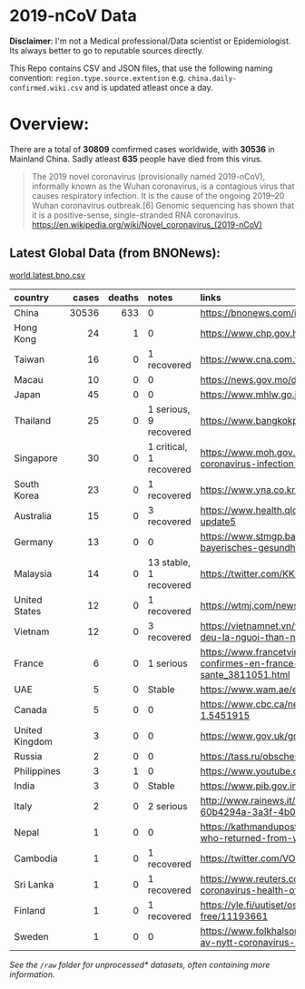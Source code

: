 # 2019-nCoV Data

**Disclaimer**: I'm not a Medical professional/Data scientist or Epidemiologist. Its always better to go to reputable sources directly.

This Repo contains CSV and JSON files, that use the following naming convention: `region.type.source.extention`
e.g. `china.daily-confirmed.wiki.csv` and is updated atleast once a day.

# Overview:
There are a total of **30809** comfirmed cases worldwide, with **30536** in Mainland China. Sadly atleast **635** people have died from this virus.

> The 2019 novel coronavirus (provisionally named 2019-nCoV), informally known as the Wuhan coronavirus, is a contagious virus that causes respiratory infection. It is the cause of the ongoing 2019–20 Wuhan coronavirus outbreak.[6] Genomic sequencing has shown that it is a positive-sense, single-stranded RNA coronavirus. 
https://en.wikipedia.org/wiki/Novel_coronavirus_(2019-nCoV)


## Latest Global Data (from BNONews):
[world.latest.bno.csv](world.latest.bno.csv)

| country        |   cases |   deaths | notes                   | links                                                                                                                                                                                    |
|:---------------|--------:|---------:|:------------------------|:-----------------------------------------------------------------------------------------------------------------------------------------------------------------------------------------|
| China          |   30536 |      633 | 0                       | https://bnonews.com/index.php/2020/02/the-latest-coronavirus-cases/                                                                                                                      |
| Hong Kong      |      24 |        1 | 0                       | https://www.chp.gov.hk/files/pdf/enhanced_sur_pneumonia_wuhan_eng.pdf                                                                                                                    |
| Taiwan         |      16 |        0 | 1 recovered             | https://www.cna.com.tw/news/firstnews/202002065014.aspx                                                                                                                                  |
| Macau          |      10 |        0 | 0                       | https://news.gov.mo/detail/zh-hant/N20BDPAzBd?3                                                                                                                                          |
| Japan          |      45 |        0 | 0                       | https://www.mhlw.go.jp/stf/newpage_09340.html                                                                                                                                            |
| Thailand       |      25 |        0 | 1 serious, 9 recovered  | https://www.bangkokpost.com/thailand/general/1851149/first-local-virus-patient-cured                                                                                                     |
| Singapore      |      30 |        0 | 1 critical, 1 recovered | https://www.moh.gov.sg/news-highlights/details/four-more-confirmed-cases-of-novel-coronavirus-infection-in-singapore                                                                     |
| South Korea    |      23 |        0 | 1 recovered             | https://www.yna.co.kr/view/AKR20200205106500017                                                                                                                                          |
| Australia      |      15 |        0 | 3 recovered             | https://www.health.qld.gov.au/news-events/doh-media-releases/releases/queensland-coronavirus-update5                                                                                     |
| Germany        |      13 |        0 | 0                       | https://www.stmgp.bayern.de/presse/aktuelle-informationen-zur-coronavirus-lage-in-bayern-bayerisches-gesundheitsministerium-13/                                                          |
| Malaysia       |      14 |        0 | 13 stable, 1 recovered  | https://twitter.com/KKMPutrajaya/status/1225324556979560448                                                                                                                              |
| United States  |      12 |        0 | 1 recovered             | https://wtmj.com/news/2020/02/05/first-wisconsin-coronavirus-case-confirmed/                                                                                                             |
| Vietnam        |      12 |        0 | 3 recovered             | https://vietnamnet.vn/vn/suc-khoe/suc-khoe-24h/viet-nam-them-2-ca-duong-tinh-virus-corona-deu-la-nguoi-than-nu-cong-nhan-ve-tu-vu-han-613719.html                                        |
| France         |       6 |        0 | 1 serious               | https://www.francetvinfo.fr/sante/maladie/coronavirus/coronavirus-2019-ncov-les-six-cas-confirmes-en-france-sont-dans-un-etat-stable-selon-le-directeur-general-de-la-sante_3811051.html |
| UAE            |       5 |        0 | Stable                  | https://www.wam.ae/en/details/1395302820367                                                                                                                                              |
| Canada         |       5 |        0 | 0                       | https://www.cbc.ca/news/canada/british-columbia/2nd-case-of-coronavirus-confirmed-in-b-c-1.5451915                                                                                       |
| United Kingdom |       3 |        0 | 0                       | https://www.gov.uk/government/news/cmo-confirms-third-case-of-coronavirus-in-england                                                                                                     |
| Russia         |       2 |        0 | 0                       | https://tass.ru/obschestvo/7656549                                                                                                                                                       |
| Philippines    |       3 |        1 | 0                       | https://www.youtube.com/watch?v=_pIluXrMHCk                                                                                                                                              |
| India          |       3 |        0 | Stable                  | https://www.pib.gov.in/PressReleseDetail.aspx?PRID=1601681                                                                                                                               |
| Italy          |       2 |        0 | 2 serious               | http://www.rainews.it/dl/rainews/articoli/Conte-due-casi-di-coronavirus-accertati-in-Italia-60b4294a-3a3f-4b05-ad1f-b096d1c60110.html                                                    |
| Nepal          |       1 |        0 | 0                       | https://kathmandupost.com/2/2020/01/24/officials-confirm-novel-coronavirus-in-nepali-man-who-returned-from-wuhan-earlier-this-month                                                      |
| Cambodia       |       1 |        0 | 1 recovered             | https://twitter.com/VOD_English/status/1221769368180121603                                                                                                                               |
| Sri Lanka      |       1 |        0 | 1 recovered             | https://www.reuters.com/article/us-health-china-sri-lanka/sri-lanka-confirms-first-case-of-coronavirus-health-official-idUSKBN1ZQ1WF                                                     |
| Finland        |       1 |        0 | 1 recovered             | https://yle.fi/uutiset/osasto/news/finlands_first_coronavirus_patient_released_from_hospital_symptom-free/11193661                                                                       |
| Sweden         |       1 |        0 | 0                       | https://www.folkhalsomyndigheten.se/nyheter-och-press/nyhetsarkiv/2020/januari/bekraftat-fall-av-nytt-coronavirus-i-sverige/                                                             |

*See the `/raw` folder for unprocessed\* datasets, often containing more information.*


